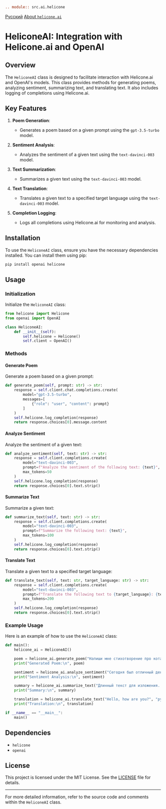 ```rst
.. module:: src.ai.helicone
```
[Русский](https://github.com/hypo69/hypotez/blob/master/src/ai/helicone/readme.ru.md)
[About `helicone.ai`](https://github.com/hypo69/hypotez/blob/master/src/ai/helicone/about.ru.md)
# HeliconeAI: Integration with Helicone.ai and OpenAI

## Overview

The `HeliconeAI` class is designed to facilitate interaction with Helicone.ai and OpenAI's models. This class provides methods for generating poems, analyzing sentiment, summarizing text, and translating text. It also includes logging of completions using Helicone.ai.

## Key Features

1. **Poem Generation**:
   - Generates a poem based on a given prompt using the `gpt-3.5-turbo` model.

2. **Sentiment Analysis**:
   - Analyzes the sentiment of a given text using the `text-davinci-003` model.

3. **Text Summarization**:
   - Summarizes a given text using the `text-davinci-003` model.

4. **Text Translation**:
   - Translates a given text to a specified target language using the `text-davinci-003` model.

5. **Completion Logging**:
   - Logs all completions using Helicone.ai for monitoring and analysis.

## Installation

To use the `HeliconeAI` class, ensure you have the necessary dependencies installed. You can install them using pip:

```bash
pip install openai helicone
```

## Usage

### Initialization

Initialize the `HeliconeAI` class:

```python
from helicone import Helicone
from openai import OpenAI

class HeliconeAI:
    def __init__(self):
        self.helicone = Helicone()
        self.client = OpenAI()
```

### Methods

#### Generate Poem

Generate a poem based on a given prompt:

```python
def generate_poem(self, prompt: str) -> str:
    response = self.client.chat.completions.create(
        model="gpt-3.5-turbo",
        messages=[
            {"role": "user", "content": prompt}
        ]
    )
    self.helicone.log_completion(response)
    return response.choices[0].message.content
```

#### Analyze Sentiment

Analyze the sentiment of a given text:

```python
def analyze_sentiment(self, text: str) -> str:
    response = self.client.completions.create(
        model="text-davinci-003",
        prompt=f"Analyze the sentiment of the following text: {text}",
        max_tokens=50
    )
    self.helicone.log_completion(response)
    return response.choices[0].text.strip()
```

#### Summarize Text

Summarize a given text:

```python
def summarize_text(self, text: str) -> str:
    response = self.client.completions.create(
        model="text-davinci-003",
        prompt=f"Summarize the following text: {text}",
        max_tokens=100
    )
    self.helicone.log_completion(response)
    return response.choices[0].text.strip()
```

#### Translate Text

Translate a given text to a specified target language:

```python
def translate_text(self, text: str, target_language: str) -> str:
    response = self.client.completions.create(
        model="text-davinci-003",
        prompt=f"Translate the following text to {target_language}: {text}",
        max_tokens=200
    )
    self.helicone.log_completion(response)
    return response.choices[0].text.strip()
```

### Example Usage

Here is an example of how to use the `HeliconeAI` class:

```python
def main():
    helicone_ai = HeliconeAI()

    poem = helicone_ai.generate_poem("Напиши мне стихотворение про кота.")
    print("Generated Poem:\n", poem)

    sentiment = helicone_ai.analyze_sentiment("Сегодня был отличный день!")
    print("Sentiment Analysis:\n", sentiment)

    summary = helicone_ai.summarize_text("Длинный текст для изложения...")
    print("Summary:\n", summary)

    translation = helicone_ai.translate_text("Hello, how are you?", "русский")
    print("Translation:\n", translation)

if __name__ == "__main__":
    main()
```

## Dependencies

- `helicone`
- `openai`

## License

This project is licensed under the MIT License. See the [LICENSE](LICENSE) file for details.

---

For more detailed information, refer to the source code and comments within the `HeliconeAI` class.